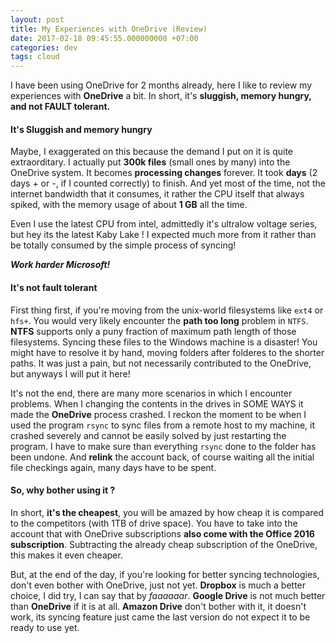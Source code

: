 ```yaml
---
layout: post
title: My Experiences with OneDrive (Review)
date: 2017-02-18 09:45:55.000000000 +07:00
categories: dev
tags: cloud
---
```

I have been using OneDrive for 2 months already, here I like to review my experiences with **OneDrive** a bit. In short, it's **sluggish, memory hungry, and not FAULT tolerant.**

#### It's Sluggish and memory hungry

Maybe, I exaggerated on this because the demand I put on it is quite extraorditary. I actually put **300k files** (small ones by many) into the OneDrive system. It becomes **processing changes** forever. It took **days** (2 days + or -, if I counted correctly) to finish. And yet most of the time, not the internet bandwidth that it consumes, it rather the CPU itself that always spiked, with the memory usage of about **1 GB** all the time.

Even I use the latest CPU from intel, admittedly it's ultralow voltage series, but hey its the latest Kaby Lake ! I expected much more from it rather than be totally consumed by the simple process of syncing!

***Work harder Microsoft!***

#### It's not fault tolerant

First thing first, if you're moving from the unix-world filesystems like `ext4` or `hfs+`. You would very likely encounter the **path too long** problem in `NTFS`. **NTFS** supports only a puny fraction of maximum path length of those filesystems. Syncing these files to the Windows machine is a disaster! You might have to resolve it by hand, moving folders after folderes to the shorter paths. It was just a pain, but not necessarily contributed to the OneDrive, but anyways I will put it here!

It's not the end, there are many more scenarios in which I encounter problems. When I changing the contents in the drives in SOME WAYS it made the **OneDrive** process crashed. I reckon the moment to be when I used the program `rsync` to sync files from a remote host to my machine, it crashed severely and cannot be easily solved by just restarting the program. I have to make sure than everything `rsync` done to the folder has been undone. And **relink** the account back, of course waiting all the initial file checkings again, many days have to be spent.


#### So, why bother using it ?

In short, **it's the cheapest**, you will be amazed by how cheap it is compared to the competitors (with 1TB of drive space). You have to take into the account that with OneDrive subscriptions **also come with the Office 2016 subscription**. Subtracting the already cheap subscription of the OneDrive, this makes it even cheaper.

But, at the end of the day, if you're looking for better syncing technologies, don't even bother with OneDrive, just not yet. **Dropbox** is much a better choice, I did try, I can say that by *faaaaaar*. **Google Drive** is not much better than **OneDrive** if it is at all. **Amazon Drive** don't bother with it, it doesn't work, its syncing feature just came the last version do not expect it to be ready to use yet. 

